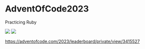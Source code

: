 # AdventOfCode2023
Practicing Ruby

![](https://img.shields.io/badge/stars%20⭐-22-yellow)
![](https://img.shields.io/badge/days%20completed-11-red)

https://adventofcode.com/2023/leaderboard/private/view/3415527
